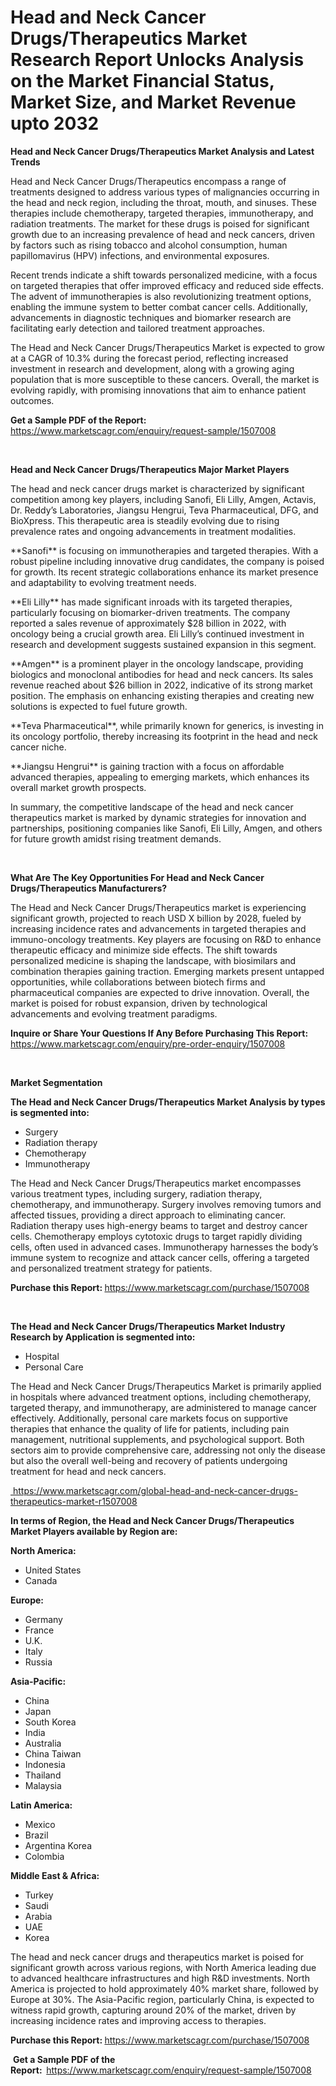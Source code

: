 <p><h1>Head and Neck Cancer Drugs/Therapeutics Market Research Report Unlocks Analysis on the Market Financial Status, Market Size, and Market Revenue upto 2032</h1></p><p><strong>Head and Neck Cancer Drugs/Therapeutics Market Analysis and Latest Trends</strong></p>
<p><p>Head and Neck Cancer Drugs/Therapeutics encompass a range of treatments designed to address various types of malignancies occurring in the head and neck region, including the throat, mouth, and sinuses. These therapies include chemotherapy, targeted therapies, immunotherapy, and radiation treatments. The market for these drugs is poised for significant growth due to an increasing prevalence of head and neck cancers, driven by factors such as rising tobacco and alcohol consumption, human papillomavirus (HPV) infections, and environmental exposures.</p><p>Recent trends indicate a shift towards personalized medicine, with a focus on targeted therapies that offer improved efficacy and reduced side effects. The advent of immunotherapies is also revolutionizing treatment options, enabling the immune system to better combat cancer cells. Additionally, advancements in diagnostic techniques and biomarker research are facilitating early detection and tailored treatment approaches.</p><p>The Head and Neck Cancer Drugs/Therapeutics Market is expected to grow at a CAGR of 10.3% during the forecast period, reflecting increased investment in research and development, along with a growing aging population that is more susceptible to these cancers. Overall, the market is evolving rapidly, with promising innovations that aim to enhance patient outcomes.</p></p>
<p><strong>Get a Sample PDF of the Report:&nbsp;</strong> <a href="https://www.marketscagr.com/enquiry/request-sample/1507008?utm_campaign=3292&utm_medium=2&utm_source=Github&utm_content=ia&utm_term=13042025&utm_id=head-and-neck-cancer-drugstherapeutics">https://www.marketscagr.com/enquiry/request-sample/1507008</a></p>
<p>&nbsp;</p>
<p><strong>Head and Neck Cancer Drugs/Therapeutics Major Market Players</strong></p>
<p><p>The head and neck cancer drugs market is characterized by significant competition among key players, including Sanofi, Eli Lilly, Amgen, Actavis, Dr. Reddy’s Laboratories, Jiangsu Hengrui, Teva Pharmaceutical, DFG, and BioXpress. This therapeutic area is steadily evolving due to rising prevalence rates and ongoing advancements in treatment modalities.</p><p>**Sanofi** is focusing on immunotherapies and targeted therapies. With a robust pipeline including innovative drug candidates, the company is poised for growth. Its recent strategic collaborations enhance its market presence and adaptability to evolving treatment needs.</p><p>**Eli Lilly** has made significant inroads with its targeted therapies, particularly focusing on biomarker-driven treatments. The company reported a sales revenue of approximately $28 billion in 2022, with oncology being a crucial growth area. Eli Lilly’s continued investment in research and development suggests sustained expansion in this segment.</p><p>**Amgen** is a prominent player in the oncology landscape, providing biologics and monoclonal antibodies for head and neck cancers. Its sales revenue reached about $26 billion in 2022, indicative of its strong market position. The emphasis on enhancing existing therapies and creating new solutions is expected to fuel future growth.</p><p>**Teva Pharmaceutical**, while primarily known for generics, is investing in its oncology portfolio, thereby increasing its footprint in the head and neck cancer niche. </p><p>**Jiangsu Hengrui** is gaining traction with a focus on affordable advanced therapies, appealing to emerging markets, which enhances its overall market growth prospects.</p><p>In summary, the competitive landscape of the head and neck cancer therapeutics market is marked by dynamic strategies for innovation and partnerships, positioning companies like Sanofi, Eli Lilly, Amgen, and others for future growth amidst rising treatment demands.</p></p>
<p>&nbsp;</p>
<p><strong>What Are The Key Opportunities For Head and Neck Cancer Drugs/Therapeutics Manufacturers?</strong></p>
<p><p>The Head and Neck Cancer Drugs/Therapeutics market is experiencing significant growth, projected to reach USD X billion by 2028, fueled by increasing incidence rates and advancements in targeted therapies and immuno-oncology treatments. Key players are focusing on R&D to enhance therapeutic efficacy and minimize side effects. The shift towards personalized medicine is shaping the landscape, with biosimilars and combination therapies gaining traction. Emerging markets present untapped opportunities, while collaborations between biotech firms and pharmaceutical companies are expected to drive innovation. Overall, the market is poised for robust expansion, driven by technological advancements and evolving treatment paradigms.</p></p>
<p><strong>Inquire or Share Your Questions If Any Before Purchasing This Report:</strong> <a href="https://www.marketscagr.com/enquiry/pre-order-enquiry/1507008?utm_campaign=3292&utm_medium=2&utm_source=Github&utm_content=ia&utm_term=13042025&utm_id=head-and-neck-cancer-drugstherapeutics">https://www.marketscagr.com/enquiry/pre-order-enquiry/1507008</a></p>
<p>&nbsp;</p>
<p><strong>Market Segmentation</strong></p>
<p><strong>The Head and Neck Cancer Drugs/Therapeutics Market Analysis by types is segmented into:</strong></p>
<p><ul><li>Surgery</li><li>Radiation therapy</li><li>Chemotherapy</li><li>Immunotherapy</li></ul></p>
<p><p>The Head and Neck Cancer Drugs/Therapeutics market encompasses various treatment types, including surgery, radiation therapy, chemotherapy, and immunotherapy. Surgery involves removing tumors and affected tissues, providing a direct approach to eliminating cancer. Radiation therapy uses high-energy beams to target and destroy cancer cells. Chemotherapy employs cytotoxic drugs to target rapidly dividing cells, often used in advanced cases. Immunotherapy harnesses the body’s immune system to recognize and attack cancer cells, offering a targeted and personalized treatment strategy for patients.</p></p>
<p><strong>Purchase this Report:&nbsp;</strong><a href="https://www.marketscagr.com/purchase/1507008?utm_campaign=3292&utm_medium=2&utm_source=Github&utm_content=ia&utm_term=13042025&utm_id=head-and-neck-cancer-drugstherapeutics">https://www.marketscagr.com/purchase/1507008</a></p>
<p>&nbsp;</p>
<p><strong>The Head and Neck Cancer Drugs/Therapeutics Market Industry Research by Application is segmented into:</strong></p>
<p><ul><li>Hospital</li><li>Personal Care</li></ul></p>
<p><p>The Head and Neck Cancer Drugs/Therapeutics Market is primarily applied in hospitals where advanced treatment options, including chemotherapy, targeted therapy, and immunotherapy, are administered to manage cancer effectively. Additionally, personal care markets focus on supportive therapies that enhance the quality of life for patients, including pain management, nutritional supplements, and psychological support. Both sectors aim to provide comprehensive care, addressing not only the disease but also the overall well-being and recovery of patients undergoing treatment for head and neck cancers.</p></p>
<p><a href="https://www.marketscagr.com/global-head-and-neck-cancer-drugs-therapeutics-market-r1507008?utm_campaign=3292&utm_medium=2&utm_source=Github&utm_content=ia&utm_term=13042025&utm_id=head-and-neck-cancer-drugstherapeutics">&nbsp;https://www.marketscagr.com/global-head-and-neck-cancer-drugs-therapeutics-market-r1507008</a></p>
<p><strong>In terms of Region, the Head and Neck Cancer Drugs/Therapeutics Market Players available by Region are:</strong></p>
<p>
    <p> <strong> North America: </strong>
        <ul>
            <li>United States</li>
            <li>Canada</li>
        </ul>
        </p> 
    <p> <strong> Europe: </strong>
        <ul>
            <li>Germany</li>
            <li>France</li>
            <li>U.K.</li>
            <li>Italy</li>
            <li>Russia</li>
        </ul>
        </p> 
    <p> <strong> Asia-Pacific: </strong>
        <ul>
            <li>China</li>
            <li>Japan</li>
            <li>South Korea</li>
            <li>India</li>
            <li>Australia</li>
            <li>China Taiwan</li>
            <li>Indonesia</li>
            <li>Thailand</li>
            <li>Malaysia</li>
        </ul>
        </p> 
    <p> <strong> Latin America: </strong>
        <ul>
            <li>Mexico</li>
            <li>Brazil</li>
            <li>Argentina Korea</li>
            <li>Colombia</li>
        </ul>
        </p> 
    <p> <strong> Middle East & Africa: </strong>
        <ul>
            <li>Turkey</li>
            <li>Saudi</li>
            <li>Arabia</li>
            <li>UAE</li>
            <li>Korea</li>
        </ul>
    </p>
    </p>
<p><p>The head and neck cancer drugs and therapeutics market is poised for significant growth across various regions, with North America leading due to advanced healthcare infrastructures and high R&D investments. North America is projected to hold approximately 40% market share, followed by Europe at 30%. The Asia-Pacific region, particularly China, is expected to witness rapid growth, capturing around 20% of the market, driven by increasing incidence rates and improving access to therapies.</p></p>
<p><strong>Purchase this Report: </strong><a href="https://www.marketscagr.com/purchase/1507008?utm_campaign=3292&utm_medium=2&utm_source=Github&utm_content=ia&utm_term=13042025&utm_id=head-and-neck-cancer-drugstherapeutics">https://www.marketscagr.com/purchase/1507008</a></p>
<p>&nbsp;<strong>Get a Sample PDF of the Report:&nbsp;&nbsp;</strong><a href="https://www.marketscagr.com/enquiry/request-sample/1507008?utm_campaign=3292&utm_medium=2&utm_source=Github&utm_content=ia&utm_term=13042025&utm_id=head-and-neck-cancer-drugstherapeutics">https://www.marketscagr.com/enquiry/request-sample/1507008</a></p>
<p><strong></strong></p>
<p><p></p><p></p><p></p></p>